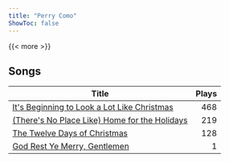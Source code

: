 ```yaml
---
title: "Perry Como"
ShowToc: false
---
```


{{< more >}}

## Songs
Title | Plays 
----- | -----: 
[It's Beginning to Look a Lot Like Christmas](/songs/its-beginning-to-look-a-lot-like-christmas) | 468
[(There's No Place Like) Home for the Holidays](/songs/theres-no-place-like-home-for-the-holidays) | 219
[The Twelve Days of Christmas](/songs/the-twelve-days-of-christmas) | 128
[God Rest Ye Merry, Gentlemen](/songs/god-rest-ye-merry-gentlemen) | 1

